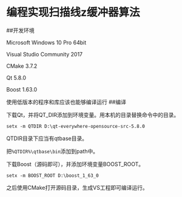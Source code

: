 # 编程实现扫描线z缓冲器算法
##开发环境

Microsoft Windows 10 Pro 64bit

Visual Studio Community 2017

CMake 3.7.2

Qt 5.8.0

Boost 1.63.0

使用低版本的程序和库应该也能够编译运行
##编译

下载Qt，并将QT_DIR添加到环境变量。用本机的目录替换命令中的目录。

`setx -m QTDIR D:\qt-everywhere-opensource-src-5.8.0`

QTDIR目录下应当有qtbase目录。

把`%QTDIR%\qtbase\bin`添加到path中。

下载Boost（源码即可），并添加环境变量BOOST_ROOT。

`setx -m BOOST_ROOT D:\boost_1_63_0`

之后使用CMake打开源码目录，生成VS工程即可编译运行。
